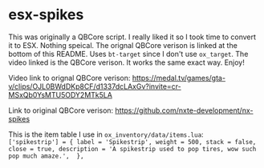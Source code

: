 # esx-spikes
This was originally a QBCore script. I really liked it so I took time to convert it to ESX. Nothing speical. The orignal QBCore verison is linked at the bottom of this README. Uses `bt-target` since I don't use `ox_target`. The video linked is the QBCore verison. It works the same exact way. Enjoy! 



Video link to orignal QBCore verison: https://medal.tv/games/gta-v/clips/OJL0BWdDKp8CF/d1337dcLAxGv?invite=cr-MSxQb0YsMTU5ODY2MTk5LA

Link to original QBCore verison: https://github.com/nxte-development/nx-spikes

This is the item table I use in `ox_inventory/data/items.lua`:                                                                                                           
`['spikestrip'] = {
	label = 'Spikestrip',
	weight = 500,
	stack = false,
	close = true,
	description = 'A spikestrip used to pop tires, wow such pop much amaze.', 
},`                                                                                                                                                  
